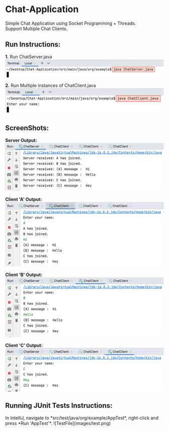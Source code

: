# Chat-Application
Simple Chat Application using Socket Programming + Threads.
<br>
Support Multiple Chat Clients.


<h2>Run Instructions:</h2>

<b>1.</b> Run ChatServer.java<br>
        ![RunServer](images/RunServer.png)

<b>2.</b> Run Multiple instances of ChatClient.java<br>
        ![RunClients](images/RunClient.png)



<h2>ScreenShots:</h2>

<b>Server Output:</b>
![ServerOutput](images/ServerOutput.png)

<b>Client 'A' Output:</b>
![ClientAOutput](images/ClientAOutput.png)

<b>Client 'B' Output:</b>
![ClientBOutput](images/ClientBOutput.png)

<b>Client 'C' Output:</b>
![ClientCOutput](images/ClientCOutput.png)

<h2>Running JUnit Tests Instructions:</h2>
In IntelliJ, navigate to *src/test/java/org/example/AppTest*, right-click and press *Run 'AppTest'*.
![TestFile](images/test.png)
